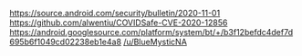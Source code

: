 https://source.android.com/security/bulletin/2020-11-01
https://github.com/alwentiu/COVIDSafe-CVE-2020-12856
https://android.googlesource.com/platform/system/bt/+/b3f12befdc4def7d695b6f1049cd02238eb1e4a8
[/u/BlueMysticNA](https://www.reddit.com/r/TheSilphRoad/comments/jujfm4/comment/gcdk4eb/)
